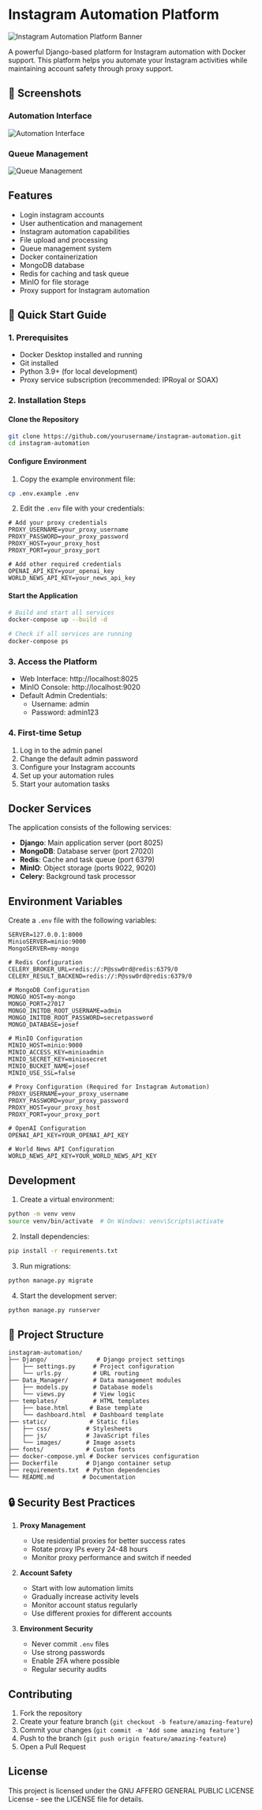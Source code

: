 # Instagram Automation Platform

![Instagram Automation Platform Banner](static/images/banner.png)

A powerful Django-based platform for Instagram automation with Docker support. This platform helps you automate your Instagram activities while maintaining account safety through proxy support.

## 📸 Screenshots

### Automation Interface
![Automation Interface](static/images/automation.png)

### Queue Management
![Queue Management](static/images/queues.png)

## Features

- Login instagram accounts
- User authentication and management
- Instagram automation capabilities
- File upload and processing
- Queue management system
- Docker containerization
- MongoDB database
- Redis for caching and task queue
- MinIO for file storage
- Proxy support for Instagram automation

## 🚀 Quick Start Guide

### 1. Prerequisites
- Docker Desktop installed and running
- Git installed
- Python 3.9+ (for local development)
- Proxy service subscription (recommended: IPRoyal or SOAX)

### 2. Installation Steps

#### Clone the Repository
```bash
git clone https://github.com/yourusername/instagram-automation.git
cd instagram-automation
```

#### Configure Environment
1. Copy the example environment file:
```bash
cp .env.example .env
```

2. Edit the `.env` file with your credentials:
```env
# Add your proxy credentials
PROXY_USERNAME=your_proxy_username
PROXY_PASSWORD=your_proxy_password
PROXY_HOST=your_proxy_host
PROXY_PORT=your_proxy_port

# Add other required credentials
OPENAI_API_KEY=your_openai_key
WORLD_NEWS_API_KEY=your_news_api_key
```

#### Start the Application
```bash
# Build and start all services
docker-compose up --build -d

# Check if all services are running
docker-compose ps
```

### 3. Access the Platform
- Web Interface: http://localhost:8025
- MinIO Console: http://localhost:9020
- Default Admin Credentials:
  - Username: admin
  - Password: admin123

### 4. First-time Setup
1. Log in to the admin panel
2. Change the default admin password
3. Configure your Instagram accounts
4. Set up your automation rules
5. Start your automation tasks

## Docker Services

The application consists of the following services:

- **Django**: Main application server (port 8025)
- **MongoDB**: Database server (port 27020)
- **Redis**: Cache and task queue (port 6379)
- **MinIO**: Object storage (ports 9022, 9020)
- **Celery**: Background task processor

## Environment Variables

Create a `.env` file with the following variables:

```env
SERVER=127.0.0.1:8000
MinioSERVER=minio:9000
MongoSERVER=my-mongo

# Redis Configuration
CELERY_BROKER_URL=redis://:P@ssw0rd@redis:6379/0
CELERY_RESULT_BACKEND=redis://:P@ssw0rd@redis:6379/0

# MongoDB Configuration
MONGO_HOST=my-mongo
MONGO_PORT=27017
MONGO_INITDB_ROOT_USERNAME=admin
MONGO_INITDB_ROOT_PASSWORD=secretpassword
MONGO_DATABASE=josef

# MinIO Configuration
MINIO_HOST=minio:9000
MINIO_ACCESS_KEY=minioadmin
MINIO_SECRET_KEY=miniosecret
MINIO_BUCKET_NAME=josef
MINIO_USE_SSL=false

# Proxy Configuration (Required for Instagram Automation)
PROXY_USERNAME=your_proxy_username
PROXY_PASSWORD=your_proxy_password
PROXY_HOST=your_proxy_host
PROXY_PORT=your_proxy_port

# OpenAI Configuration
OPENAI_API_KEY=YOUR_OPENAI_API_KEY

# World News API Configuration
WORLD_NEWS_API_KEY=YOUR_WORLD_NEWS_API_KEY
```

## Development

1. Create a virtual environment:
```bash
python -m venv venv
source venv/bin/activate  # On Windows: venv\Scripts\activate
```

2. Install dependencies:
```bash
pip install -r requirements.txt
```

3. Run migrations:
```bash
python manage.py migrate
```

4. Start the development server:
```bash
python manage.py runserver
```

## 📁 Project Structure

```
instagram-automation/
├── Django/              # Django project settings
│   ├── settings.py     # Project configuration
│   └── urls.py         # URL routing
├── Data_Manager/       # Data management modules
│   ├── models.py       # Database models
│   └── views.py        # View logic
├── templates/          # HTML templates
│   ├── base.html      # Base template
│   └── dashboard.html  # Dashboard template
├── static/            # Static files
│   ├── css/          # Stylesheets
│   ├── js/           # JavaScript files
│   └── images/       # Image assets
├── fonts/            # Custom fonts
├── docker-compose.yml # Docker services configuration
├── Dockerfile        # Django container setup
├── requirements.txt  # Python dependencies
└── README.md        # Documentation
```

## 🔒 Security Best Practices

1. **Proxy Management**
   - Use residential proxies for better success rates
   - Rotate proxy IPs every 24-48 hours
   - Monitor proxy performance and switch if needed

2. **Account Safety**
   - Start with low automation limits
   - Gradually increase activity levels
   - Monitor account status regularly
   - Use different proxies for different accounts

3. **Environment Security**
   - Never commit `.env` files
   - Use strong passwords
   - Enable 2FA where possible
   - Regular security audits

## Contributing

1. Fork the repository
2. Create your feature branch (`git checkout -b feature/amazing-feature`)
3. Commit your changes (`git commit -m 'Add some amazing feature'`)
4. Push to the branch (`git push origin feature/amazing-feature`)
5. Open a Pull Request

## License

This project is licensed under the GNU AFFERO GENERAL PUBLIC LICENSE License - see the LICENSE file for details.